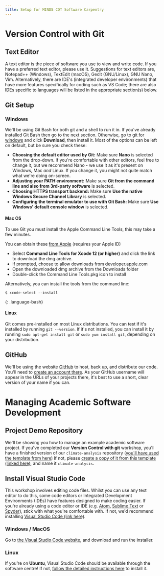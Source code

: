 ```yaml
---
title: Setup for MINDS CDT Software Carpentry
---
```



# Version Control with Git

## Text Editor ##

A text editor is the piece of software you use to view and write code. If you
have a preferred text editor, please use it. Suggestions for text editors are,
Notepad++ (Windows), TextEdit (macOS), Gedit (GNU/Linux), GNU Nano, Vim.
Alternatively, there are IDE's (integrated developer environments) that have
more features specifically for coding such as VS Code; there are also IDEs
specific to languages will be listed in the appropriate section(s) below.

## Git Setup ##

### Windows
We'll be using Git Bash for both git and a shell to run it in. If you've already installed Git Bash then go to the next section. Otherwise, go to [git for windows](https://gitforwindows.org/) and click **Download**, then install it. 
Most of the options can be left on default, but be sure you check these:

- **Choosing the default editor used by Git:** Make sure **Nano** is selected from the drop-down. If you're comfortable with other editors, feel free to change it, but we recommend Nano - we use it as it's present on Windows, Mac *and* Linux. If you change it, you might not quite match what we're doing on-screen.
- **Adjusting your PATH environment:** Make sure **Git from the command line and also from 3rd-party software** is selected.
- **Choosing HTTPS transport backend:** Make sure **Use the native Windows Secure Channel Library** is selected.
- **Configuring the terminal emulator to use with Git Bash:** Make sure **Use Windows' default console window** is selected.

#### Mac OS
To use Git you must install the Apple Command Line Tools, this may take a few minutes.  

You can obtain these [from Apple](https://developer.apple.com/download/more/?name=command%20line%20tools%20for%20xcode%2012) (requires your Apple ID)

- Select **Command Line Tools for Xcode 12 (or higher)** and click the link to download the dmg archive.
- If prompted, choose to allow downloads from developer.apple.com
- Open the downloaded dmg archive from the Downloads folder
- Double-click the Command Line Tools.pkg icon to install

Alternatively, you can install the tools from the command line:

~~~
$ xcode-select --install
~~~
{: .language-bash}

#### Linux
Git comes pre-installed on most Linux distributions. You can test if it's installed by running `git --version`. 
If it's not installed, you can install it by running `sudo apt-get install git` or `sudo yum install git`, depending on 
your distribution.


## GitHub ##
We'll be using the website [GitHub](https://github.com/) to host, back up, and distribute our code. You'll need to [create an account there](https://github.com/signup). As your GitHub username will appear in the URLs of your projects there, it's best to use a short, clear version of your name if you can.


# Managing Academic Software Development

## Project Demo Repository

We'll be showing you how to manage an example academic software project. 
If you've completed our **Version Control with git** workshop, you'll have a finished version of our `climate-analysis` repository ([you'll have used the template from here](https://github.com/Southampton-RSG-Training/git-novice-template/))
If not, please [create a copy of it from this template (linked here)](https://github.com/Southampton-RSG-Training/project-novice-template/generate), and name it `climate-analysis`.


## Install Visual Studio Code

This workshop involves editing code files. 
Whilst you can use any text editor to do this, some code editors or Integrated Development Environments (IDEs) have features designed to make coding easier.
If you're already using a code editor or IDE (e.g. [Atom](https://atom.io/), [Sublime Text](https://www.sublimetext.com/) or [Spyder](https://www.spyder-ide.org/)), 
stick with what you're comfortable with. If not, we'd recommend installing [Visual Studio Code (link here)](https://code.visualstudio.com/).

### Windows / MacOS
Go to [the Visual Studio Code website](https://code.visualstudio.com/), and download and run the installer.

### Linux
If you're on **Ubuntu**, Visual Studio Code should be available through the software centre! 
If not, [follow the detailed instructions here](https://code.visualstudio.com/docs/setup/linux) to install it.
